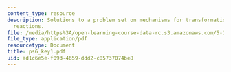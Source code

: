 ```yaml
---
content_type: resource
description: Solutions to a problem set on mechanisms for transformations, and selective
  reactions.
file: /media/https%3A/open-learning-course-data-rc.s3.amazonaws.com/5-13-organic-chemistry-ii-fall-2003/ad1c6e5ef0934659ddd2c85737074be8_ps6_key1.pdf
file_type: application/pdf
resourcetype: Document
title: ps6_key1.pdf
uid: ad1c6e5e-f093-4659-ddd2-c85737074be8
---
```

